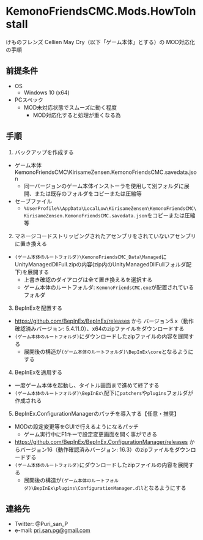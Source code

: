 # KemonoFriendsCMC.Mods.HowToInstall
けものフレンズ Cellien May Cry（以下「ゲーム本体」とする）の MOD対応化の手順

## 前提条件

* OS
  * Windows 10 (x64)
* PCスペック
  * MOD未対応状態でスムーズに動く程度
    * MOD対応化すると処理が重くなる為

## 手順

1. バックアップを作成する
  * ゲーム本体KemonoFriendsCMC\KirisameZensen.KemonoFriendsCMC.savedata.json
    * 同一バージョンのゲーム本体インストーラを使用して別フォルダに展開、または既存のフォルダをコピーまたは圧縮等
  * セーブファイル
    * `%UserProfile%\AppData\LocalLow\KirisameZensen\KemonoFriendsCMC\KirisameZensen.KemonoFriendsCMC.savedata.json`をコピーまたは圧縮等
2. マネージコードストリッピングされたアセンブリをされていないアセンブリに置き換える
  * `(ゲーム本体のルートフォルダ)\KemonoFriendsCMC_Data\Managed`にUnityManagedDllFull.zipの内容(zip内のUnityManagedDllFullフォルダ配下)を展開する
    * 上書き確認のダイアログは全て置き換えるを選択する
    * ゲーム本体のルートフォルダ: `KemonoFriendsCMC.exe`が配置されているフォルダ
3. BepInExを配置する
  * https://github.com/BepInEx/BepInEx/releases から バージョン5.x（動作確認済みバージョン: 5.4.11.0）、x64のzipファイルをダウンロードする
  * `(ゲーム本体のルートフォルダ)`にダウンロードしたzipファイルの内容を展開する
    * 展開後の構造が`(ゲーム本体のルートフォルダ)\BepInEx\core`となるようにする
4. BepInExを適用する
  * 一度ゲーム本体を起動し、タイトル画面まで進めて終了する
  * `(ゲーム本体のルートフォルダ)\BepInEx\`配下に`patchers`や`plugins`フォルダが作成される
5. BepInEx.ConfigurationManagerのパッチを導入する【任意・推奨】
  * MODの設定変更等をGUIで行えるようになるパッチ
    * ゲーム実行中にF1キーで設定変更画面を開く事ができる
  * https://github.com/BepInEx/BepInEx.ConfigurationManager/releases からバージョン16（動作確認済みバージョン: 16.3）のzipファイルをダウンロードする
  * `(ゲーム本体のルートフォルダ)`にダウンロードしたzipファイルの内容を展開する
    * 展開後の構造が`(ゲーム本体のルートフォルダ)\BepInEx\plugins\ConfigurationManager.dll`となるようにする

## 連絡先

* Twitter: @Puri_san_P
* e-mail: pri.san.pg@gmail.com
